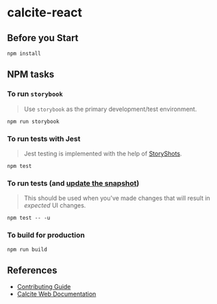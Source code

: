 # calcite-react

## Before you Start
`npm install`

## NPM tasks

### To run `storybook`
> Use `storybook` as the primary development/test environment.

`npm run storybook`

### To run tests with Jest
> Jest testing is implemented with the help of [StoryShots](https://github.com/storybooks/storybook/tree/master/addons/storyshots).

`npm test`

### To run tests (and [update the snapshot](https://facebook.github.io/jest/docs/en/snapshot-testing.html#updating-snapshots))
>This should be used when you've made changes that will result in _expected_ UI changes.

`npm test -- -u`

### To build for production
`npm run build`

## References

* [Contributing Guide](CONTRIBUTING.md)
* [Calcite Web Documentation](http://esri.github.io/calcite-web/documentation/)
